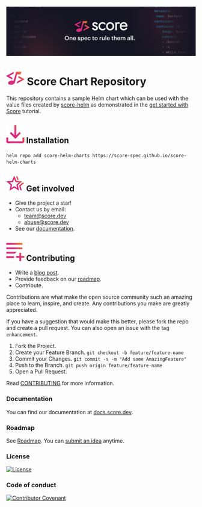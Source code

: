 ![Score banner](docs/images/banner.png)

# ![Score](docs/images/logo.svg) Score Chart Repository

This repository contains a sample Helm chart which can be used with the value files created by [score-helm](https://github.com/score-spec/score-helm) as demonstrated in the [get started with Score](https://score.dev/blog/get-started-with-score-docker-compose-to-helm) tutorial.

## ![Installation](docs/images/install.svg) Installation

`helm repo add score-helm-charts https://score-spec.github.io/score-helm-charts`

## ![Get involved](docs/images/get-involved.svg) Get involved

- Give the project a star!
- Contact us by email:
  - team@score.dev
  - abuse@score.dev
- See our [documentation](https://docs.score.dev).

## ![Contributing](docs/images/contributing.svg) Contributing

- Write a [blog post](https://score.dev/blog).
- Provide feedback on our [roadmap](https://github.com/orgs/score-spec/projects).
- Contribute.

Contributions are what make the open source community such an amazing place to learn, inspire, and create. Any contributions you make are greatly appreciated.

If you have a suggestion that would make this better, please fork the repo and create a pull request. You can also open an issue with the tag `enhancement`.

1. Fork the Project.
2. Create your Feature Branch. `git checkout -b feature/feature-name`
3. Commit your Changes. `git commit -s -m "Add some AmazingFeature"`
4. Push to the Branch. `git push origin feature/feature-name`
5. Open a Pull Request.

Read [CONTRIBUTING](CONTRIBUTING.md) for more information.

### Documentation

You can find our documentation at [docs.score.dev](https://docs.score.dev/docs).

### Roadmap

See [Roadmap](https://github.com/score-spec/spec/blob/main/roadmap.md). You can [submit an idea](https://github.com/score-spec/spec/blob/main/roadmap.md#get-involved) anytime.

### License

[![License](https://img.shields.io/badge/License-Apache_2.0-blue.svg)](https://opensource.org/licenses/Apache-2.0)

### Code of conduct

[![Contributor Covenant](https://img.shields.io/badge/Contributor%20Covenant-2.1-4baaaa.svg)](CODE_OF_CONDUCT.md)
